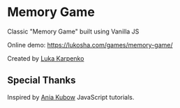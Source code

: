 # Memory Game

Classic "Memory Game" built using Vanilla JS  

Online demo: https://lukosha.com/games/memory-game/

Created by [Luka Karpenko](https://lukosha.com)

## Special Thanks

Inspired by [Ania Kubow](https://www.aniakubow.com/) JavaScript tutorials.